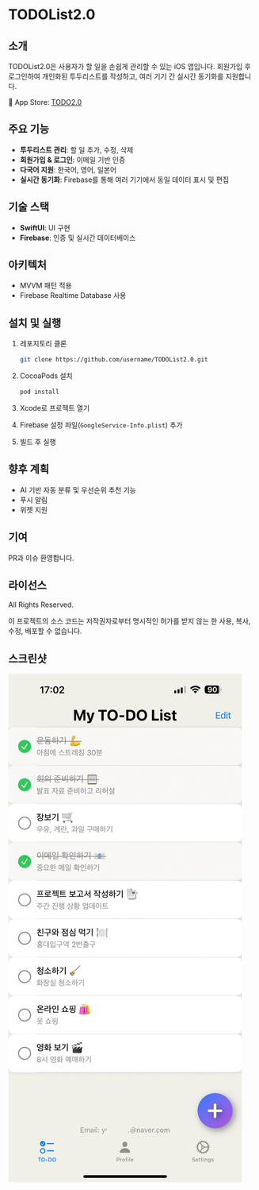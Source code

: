 # TODOList2.0

## 소개

TODOList2.0은 사용자가 할 일을 손쉽게 관리할 수 있는 iOS 앱입니다. 회원가입 후 로그인하여 개인화된 투두리스트를 작성하고, 여러 기기 간 실시간 동기화를 지원합니다.

📱 App Store: [TODO2.0](https://apps.apple.com/kr/app/todo2-0/id6741896814)

## 주요 기능

* **투두리스트 관리**: 할 일 추가, 수정, 삭제
* **회원가입 & 로그인**: 이메일 기반 인증
* **다국어 지원**: 한국어, 영어, 일본어
* **실시간 동기화**: Firebase를 통해 여러 기기에서 동일 데이터 표시 및 편집

## 기술 스택

* **SwiftUI**: UI 구현
* **Firebase**: 인증 및 실시간 데이터베이스

## 아키텍처

* MVVM 패턴 적용
* Firebase Realtime Database 사용

## 설치 및 실행

1. 레포지토리 클론

   ```bash
   git clone https://github.com/username/TODOList2.0.git
   ```
2. CocoaPods 설치

   ```bash
   pod install
   ```
3. Xcode로 프로젝트 열기
4. Firebase 설정 파일(`GoogleService-Info.plist`) 추가
5. 빌드 후 실행

## 향후 계획

* AI 기반 자동 분류 및 우선순위 추천 기능
* 푸시 알림
* 위젯 지원

## 기여

PR과 이슈 환영합니다.

## 라이선스

All Rights Reserved.

이 프로젝트의 소스 코드는 저작권자로부터 명시적인 허가를 받지 않는 한 사용, 복사, 수정, 배포할 수 없습니다.



## 스크린샷

![App GIF](./screenshot.gif)


